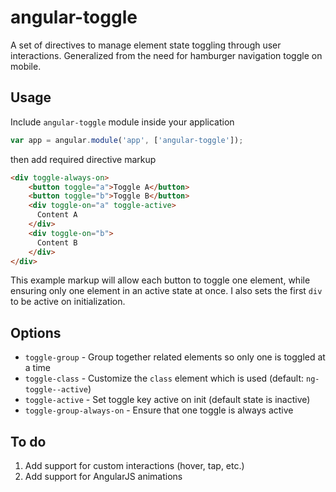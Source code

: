 # angular-toggle

A set of directives to manage element state toggling through user interactions. Generalized from the need for hamburger navigation toggle on mobile.

## Usage

Include `angular-toggle` module inside your application

```javascript
var app = angular.module('app', ['angular-toggle']);
```

then add required directive markup

```html
<div toggle-always-on>
    <button toggle="a">Toggle A</button>
    <button toggle="b">Toggle B</button>
    <div toggle-on="a" toggle-active>
      Content A
    </div>
    <div toggle-on="b">
      Content B
    </div>
</div>
```

This example markup will allow each button to toggle one element, while ensuring only one element in an active state at once. I also sets the first `div` to be active on initialization.

## Options

- `toggle-group` - Group together related elements so only one is toggled at a time
- `toggle-class` - Customize the `class` element which is used (default: `ng-toggle--active`)
- `toggle-active` - Set toggle key active on init (default state is inactive)
- `toggle-group-always-on` - Ensure that one toggle is always active

## To do

1. Add support for custom interactions (hover, tap, etc.)
1. Add support for AngularJS animations
